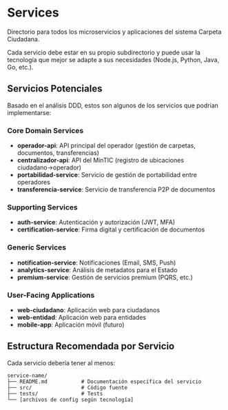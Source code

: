 # Services

Directorio para todos los microservicios y aplicaciones del sistema Carpeta Ciudadana.

Cada servicio debe estar en su propio subdirectorio y puede usar la tecnología que mejor se adapte a sus necesidades (Node.js, Python, Java, Go, etc.).

## Servicios Potenciales

Basado en el análisis DDD, estos son algunos de los servicios que podrían implementarse:

### Core Domain Services
- **operador-api**: API principal del operador (gestión de carpetas, documentos, transferencias)
- **centralizador-api**: API del MinTIC (registro de ubicaciones ciudadano→operador)
- **portabilidad-service**: Servicio de gestión de portabilidad entre operadores
- **transferencia-service**: Servicio de transferencia P2P de documentos

### Supporting Services
- **auth-service**: Autenticación y autorización (JWT, MFA)
- **certification-service**: Firma digital y certificación de documentos

### Generic Services
- **notification-service**: Notificaciones (Email, SMS, Push)
- **analytics-service**: Análisis de metadatos para el Estado
- **premium-service**: Gestión de servicios premium (PQRS, etc.)

### User-Facing Applications
- **web-ciudadano**: Aplicación web para ciudadanos
- **web-entidad**: Aplicación web para entidades
- **mobile-app**: Aplicación móvil (futuro)

## Estructura Recomendada por Servicio

Cada servicio debería tener al menos:
```
service-name/
├── README.md           # Documentación específica del servicio
├── src/                # Código fuente
├── tests/              # Tests
└── [archivos de config según tecnología]
```

